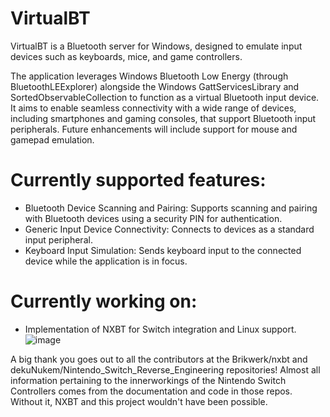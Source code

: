 # VirtualBT
VirtualBT is a Bluetooth server for Windows, designed to emulate input devices such as keyboards, mice, and game controllers.

The application leverages Windows Bluetooth Low Energy (through BluetoothLEExplorer) alongside the Windows GattServicesLibrary and SortedObservableCollection to function as a virtual Bluetooth input device. It aims to enable seamless connectivity with a wide range of devices, including smartphones and gaming consoles, that support Bluetooth input peripherals. Future enhancements will include support for mouse and gamepad emulation.

# Currently supported features:

- Bluetooth Device Scanning and Pairing: Supports scanning and pairing with Bluetooth devices using a security PIN for authentication.
- Generic Input Device Connectivity: Connects to devices as a standard input peripheral.
- Keyboard Input Simulation: Sends keyboard input to the connected device while the application is in focus.

# Currently working on:

- Implementation of NXBT for Switch integration and Linux support. 
  ![image](https://github.com/user-attachments/assets/67bf9bb9-c2d3-48ed-8fa5-2a42ce448bcf)

A big thank you goes out to all the contributors at the Brikwerk/nxbt and dekuNukem/Nintendo_Switch_Reverse_Engineering repositories! Almost all information pertaining to the innerworkings of the Nintendo Switch Controllers comes from the documentation and code in those repos. Without it, NXBT and this project wouldn't have been possible.
